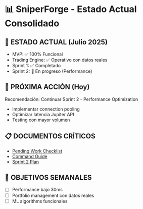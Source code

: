 # 📊 SniperForge - Estado Actual Consolidado

## 🎯 ESTADO ACTUAL (Julio 2025)
- MVP: ✅ 100% Funcional
- Trading Engine: ✅ Operativo con datos reales
- Sprint 1: ✅ Completado
- Sprint 2: 🚧 En progreso (Performance)

## 🚀 PRÓXIMA ACCIÓN (Hoy)
Recomendación: Continuar Sprint 2 - Performance Optimization
- Implementar connection pooling
- Optimizar latencia Jupiter API
- Testing con mayor volumen

## 📋 DOCUMENTOS CRÍTICOS
- [Pending Work Checklist](PENDING_WORK_MASTER_CHECKLIST.md)
- [Command Guide](../user-guides/command-guide.md)
- [Sprint 2 Plan](../sprints/sprint-2/plan.md)

## 🎯 OBJETIVOS SEMANALES
- [ ] Performance bajo 30ms
- [ ] Portfolio management con datos reales
- [ ] ML algorithms funcionales
